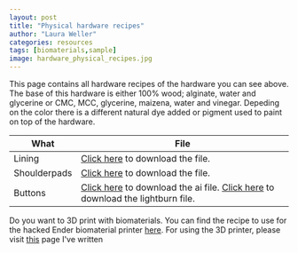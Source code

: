 ```yaml
---
layout: post
title: "Physical hardware recipes"
author: "Laura Weller"
categories: resources
tags: [biomaterials,sample]
image: hardware_physical_recipes.jpg
---
```


This page contains all hardware recipes of the hardware you can see above. The base of this hardware is either 100% wood; alginate, water and glycerine or CMC, MCC, glycerine, maizena, water and vinegar. Depeding on the color there is a different natural dye added or pigment used to paint on top of the hardware. 

|What| File|
|----------|----------| 
|Lining| [Click here](../../assets/nonimg/biomaterials-info-hardware-recipes.pdf) to download the file.|
|Shoulderpads| [Click here](../../assets/nonimg/biomaterials-info-hardware-recipes.pdf) to download the file.|
|Buttons| [Click here](../../assets/nonimg/hardware-buttons.ai) to download the ai file. [Click here](../../assets/nonimg/hardware-buttons.lbrn2) to download the lightburn file.|

Do you want to 3D print with biomaterials. You can find the recipe to use for the hacked Ender biomaterial printer [here](../../assets/nonimg/biomaterials-3dprinting-paste-recipe.pdf). For using the 3D printer, please visit [this](3dprinting-2) page I've written